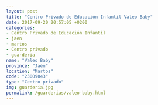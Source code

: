 ```yaml
---
layout: post
title: "Centro Privado de Educación Infantil Valeo Baby"
date: 2017-09-20 20:57:05 +0200
categories:
- Centro Privado de Educación Infantil
- jaen
- martos
- Centro privado
- guarderia
name: "Valeo Baby"
province: "Jaén"
location: "Martos"
code: "23009043"
type: "Centro privado"
img: guarderia.jpg
permalink: /guarderias/valeo-baby.html
---
```

